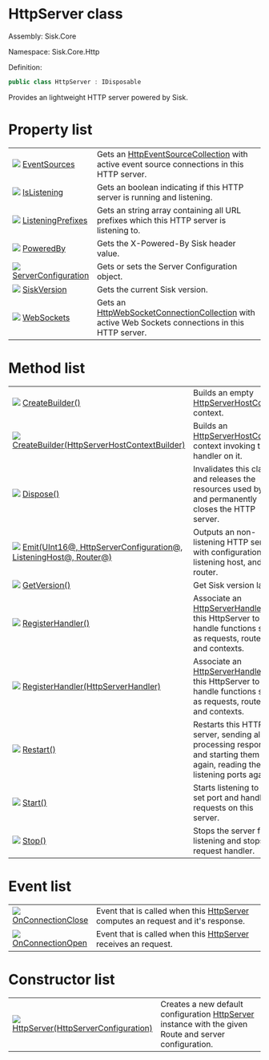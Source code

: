 <!--

Copyrights 2023 Sisk Framework - CypherPotato
Published under MIT license

!!! DO NOT EDIT THIS FILE !!!
This file was generated by a tool in the Sisk package. To edit the information in this documentation,
edit the XML documentation present in the Sisk source code.

-->

# HttpServer class
Assembly: Sisk.Core

Namespace: Sisk.Core.Http

Definition:

```cs
public class HttpServer : IDisposable
```

Provides an lightweight HTTP server powered by Sisk.


# Property list

<table>
    <tbody>
<tr>
    <td style="width: 33%">
        <img class="icon" src="/assets/img/icons/property.svg">
        <a href="/spec/Sisk.Core.Http.HttpServer.EventSources.md">
            EventSources
        </a>
    </td>
    <td>
        Gets an <a href="/spec/Sisk.Core.Http.Streams.HttpEventSourceCollection.md">HttpEventSourceCollection</a> with active event source connections in this HTTP server.
    </td>
</tr>
<tr>
    <td style="width: 33%">
        <img class="icon" src="/assets/img/icons/property.svg">
        <a href="/spec/Sisk.Core.Http.HttpServer.IsListening.md">
            IsListening
        </a>
    </td>
    <td>
        Gets an boolean indicating if this HTTP server is running and listening.
    </td>
</tr>
<tr>
    <td style="width: 33%">
        <img class="icon" src="/assets/img/icons/property.svg">
        <a href="/spec/Sisk.Core.Http.HttpServer.ListeningPrefixes.md">
            ListeningPrefixes
        </a>
    </td>
    <td>
        Gets an string array containing all URL prefixes which this HTTP server is listening to.
    </td>
</tr>
<tr>
    <td style="width: 33%">
        <img class="icon" src="/assets/img/icons/property.svg">
        <a href="/spec/Sisk.Core.Http.HttpServer.PoweredBy.md">
            PoweredBy
        </a>
    </td>
    <td>
        Gets the X-Powered-By Sisk header value.
    </td>
</tr>
<tr>
    <td style="width: 33%">
        <img class="icon" src="/assets/img/icons/property.svg">
        <a href="/spec/Sisk.Core.Http.HttpServer.ServerConfiguration.md">
            ServerConfiguration
        </a>
    </td>
    <td>
        Gets or sets the Server Configuration object.
    </td>
</tr>
<tr>
    <td style="width: 33%">
        <img class="icon" src="/assets/img/icons/property.svg">
        <a href="/spec/Sisk.Core.Http.HttpServer.SiskVersion.md">
            SiskVersion
        </a>
    </td>
    <td>
        Gets the current Sisk version.
    </td>
</tr>
<tr>
    <td style="width: 33%">
        <img class="icon" src="/assets/img/icons/property.svg">
        <a href="/spec/Sisk.Core.Http.HttpServer.WebSockets.md">
            WebSockets
        </a>
    </td>
    <td>
        Gets an <a href="/spec/Sisk.Core.Http.Streams.HttpWebSocketConnectionCollection.md">HttpWebSocketConnectionCollection</a> with active Web Sockets connections in this HTTP server.
    </td>
</tr>
    </tbody>
</table>

# Method list

<table>
    <tbody>
<tr>
    <td style="width: 33%">
        <img class="icon" src="/assets/img/icons/method.svg">
        <a href="/spec/Sisk.Core.Http.HttpServer.CreateBuilder().md">
            CreateBuilder()
        </a>
    </td>
    <td>
        Builds an empty <a href="/spec/Sisk.Core.Http.Hosting.HttpServerHostContext.md">HttpServerHostContext</a> context.
    </td>
</tr>
<tr>
    <td style="width: 33%">
        <img class="icon" src="/assets/img/icons/method.svg">
        <a href="/spec/Sisk.Core.Http.HttpServer.CreateBuilder(HttpServerHostContextBuilder).md">
            CreateBuilder(HttpServerHostContextBuilder)
        </a>
    </td>
    <td>
        Builds an <a href="/spec/Sisk.Core.Http.Hosting.HttpServerHostContext.md">HttpServerHostContext</a> context invoking the handler on it.
    </td>
</tr>
<tr>
    <td style="width: 33%">
        <img class="icon" src="/assets/img/icons/method.svg">
        <a href="/spec/Sisk.Core.Http.HttpServer.Dispose().md">
            Dispose()
        </a>
    </td>
    <td>
        Invalidates this class and releases the resources used by it, and permanently closes the HTTP server.
    </td>
</tr>
<tr>
    <td style="width: 33%">
        <img class="icon" src="/assets/img/icons/method.svg">
        <a href="/spec/Sisk.Core.Http.HttpServer.Emit(UInt16@-HttpServerConfiguration@-ListeningHost@-Router@).md">
            Emit(UInt16@, HttpServerConfiguration@, ListeningHost@, Router@)
        </a>
    </td>
    <td>
        Outputs an non-listening HTTP server with configuration, listening host, and router.
    </td>
</tr>
<tr>
    <td style="width: 33%">
        <img class="icon" src="/assets/img/icons/method.svg">
        <a href="/spec/Sisk.Core.Http.HttpServer.GetVersion().md">
            GetVersion()
        </a>
    </td>
    <td>
        Get Sisk version label.
    </td>
</tr>
<tr>
    <td style="width: 33%">
        <img class="icon" src="/assets/img/icons/method.svg">
        <a href="/spec/Sisk.Core.Http.HttpServer.RegisterHandler().md">
            RegisterHandler()
        </a>
    </td>
    <td>
        Associate an <a href="/spec/Sisk.Core.Http.Handlers.HttpServerHandler.md">HttpServerHandler</a> in this HttpServer to handle functions such as requests, routers and contexts.
    </td>
</tr>
<tr>
    <td style="width: 33%">
        <img class="icon" src="/assets/img/icons/method.svg">
        <a href="/spec/Sisk.Core.Http.HttpServer.RegisterHandler(HttpServerHandler).md">
            RegisterHandler(HttpServerHandler)
        </a>
    </td>
    <td>
        Associate an <a href="/spec/Sisk.Core.Http.Handlers.HttpServerHandler.md">HttpServerHandler</a> in this HttpServer to handle functions such as requests, routers and contexts.
    </td>
</tr>
<tr>
    <td style="width: 33%">
        <img class="icon" src="/assets/img/icons/method.svg">
        <a href="/spec/Sisk.Core.Http.HttpServer.Restart().md">
            Restart()
        </a>
    </td>
    <td>
        Restarts this HTTP server, sending all processing responses and starting them again, reading the listening ports again.
    </td>
</tr>
<tr>
    <td style="width: 33%">
        <img class="icon" src="/assets/img/icons/method.svg">
        <a href="/spec/Sisk.Core.Http.HttpServer.Start().md">
            Start()
        </a>
    </td>
    <td>
        Starts listening to the set port and handling requests on this server.
    </td>
</tr>
<tr>
    <td style="width: 33%">
        <img class="icon" src="/assets/img/icons/method.svg">
        <a href="/spec/Sisk.Core.Http.HttpServer.Stop().md">
            Stop()
        </a>
    </td>
    <td>
        Stops the server from listening and stops the request handler.
    </td>
</tr>
    </tbody>
</table>

# Event list

<table>
    <tbody>
<tr>
    <td style="width: 33%">
        <img class="icon" src="/assets/img/icons/event.svg">
        <a href="/spec/Sisk.Core.Http.HttpServer.OnConnectionClose.md">
            OnConnectionClose
        </a>
    </td>
    <td>
        Event that is called when this <a href="/spec/Sisk.Core.Http.HttpServer.md">HttpServer</a> computes an request and it's response.
    </td>
</tr>
<tr>
    <td style="width: 33%">
        <img class="icon" src="/assets/img/icons/event.svg">
        <a href="/spec/Sisk.Core.Http.HttpServer.OnConnectionOpen.md">
            OnConnectionOpen
        </a>
    </td>
    <td>
        Event that is called when this <a href="/spec/Sisk.Core.Http.HttpServer.md">HttpServer</a> receives an request.
    </td>
</tr>
    </tbody>
</table>

# Constructor list

<table>
    <tbody>
<tr>
    <td style="width: 33%">
        <img class="icon" src="/assets/img/icons/constructor.svg">
        <a href="/spec/Sisk.Core.Http.HttpServer.HttpServer(HttpServerConfiguration).md">
            HttpServer(HttpServerConfiguration)
        </a>
    </td>
    <td>
        Creates a new default configuration <a href="/spec/Sisk.Core.Http.HttpServer.md">HttpServer</a> instance with the given Route and server configuration.
    </td>
</tr>
    </tbody>
</table>
